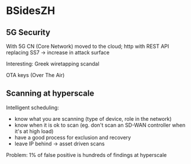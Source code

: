 # BSidesZH

## 5G Security

With 5G CN (Core Network) moved to the cloud; http with REST API replacing SS7 -> increase in attack surface

Interesting: Greek wiretapping scandal 

OTA keys (Over The Air)

## Scanning at hyperscale

Intelligent scheduling: 
* know what you are scanning (type of device, role in the network)
* know when it is ok to scan (eg. don't scan an SD-WAN controller when it's at high load)
* have a good process for exclusion and recovery
* leave IP behind -> asset driven scans

Problem: 1% of false positive is hundreds of findings at hyperscale



